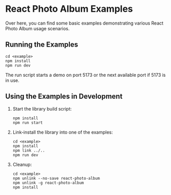 # React Photo Album Examples

Over here, you can find some basic examples demonstrating various React Photo Album usage scenarios.

## Running the Examples

```shell
cd <example>
npm install
npm run dev
```

The run script starts a demo on port 5173 or the next available port if 5173 is in use.

## Using the Examples in Development

1. Start the library build script:

    ```shell
    npm install
    npm run start
    ```

2. Link-install the library into one of the examples:

    ```shell
    cd <example>
    npm install
    npm link ../..
    npm run dev
    ```

3. Cleanup:

    ```shell
    cd <example>
    npm unlink --no-save react-photo-album
    npm unlink -g react-photo-album
    npm install
    ```
